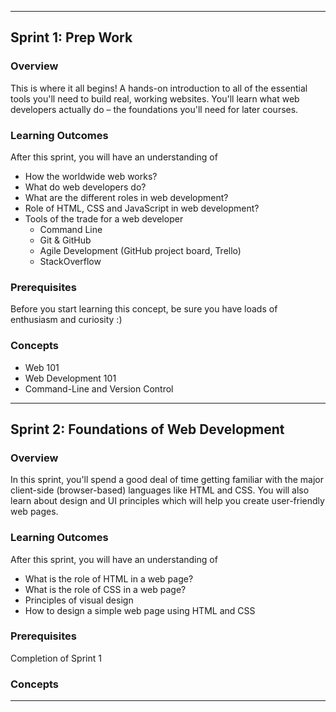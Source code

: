 <hr>

## Sprint 1: Prep Work
### Overview
This is where it all begins! A hands-on introduction to all of the essential tools you'll need to build real, working websites. You'll learn what web developers actually do – the foundations you'll need for later courses.

### Learning Outcomes
After this sprint, you will have an understanding of
- How the worldwide web works?
- What do web developers do?
- What are the different roles in web development?
- Role of HTML, CSS and JavaScript in web development?
- Tools of the trade for a web developer
  - Command Line
  - Git & GitHub
  - Agile Development (GitHub project board, Trello)
  - StackOverflow

### Prerequisites
Before you start learning this concept, be sure you have loads of enthusiasm and curiosity :)

### Concepts
- Web 101
- Web Development 101
- Command-Line and Version Control

<hr>

## Sprint 2: Foundations of Web Development
### Overview
In this sprint, you'll spend a good deal of time getting familiar with the major client-side (browser-based) languages like HTML and CSS. You will also learn about design and UI principles which will help you create user-friendly web pages.

### Learning Outcomes
After this sprint, you will have an understanding of
- What is the role of HTML in a web page?
- What is the role of CSS in a web page?
- Principles of visual design
- How to design a simple web page using HTML and CSS

### Prerequisites
Completion of Sprint 1

### Concepts

<hr>
